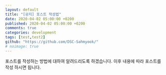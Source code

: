 ```yaml
---
layout: default
title: "[공지] 포스트 작성법"
date: 2020-04-02 05:00:00 +0200
published: 2020-04-02 05:00:00 +0200
comments: true
categories: development
tags: [test,test2]
github: "https://github.com/DSC-Sahmyook/"
# noimage: true
---
```


포스트를 작성하는 방법에 대하여 알려드리도록 하겠습니다.
이후 내용에 따라 포스트를 작성 하시면 됩니다.

<!--more-->
